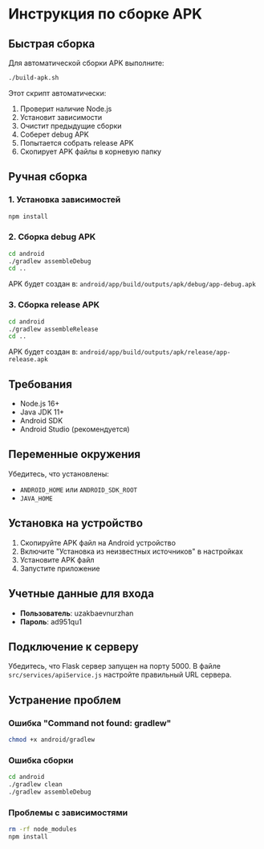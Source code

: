 # Инструкция по сборке APK

## Быстрая сборка

Для автоматической сборки APK выполните:

```bash
./build-apk.sh
```

Этот скрипт автоматически:
1. Проверит наличие Node.js
2. Установит зависимости
3. Очистит предыдущие сборки
4. Соберет debug APK
5. Попытается собрать release APK
6. Скопирует APK файлы в корневую папку

## Ручная сборка

### 1. Установка зависимостей
```bash
npm install
```

### 2. Сборка debug APK
```bash
cd android
./gradlew assembleDebug
cd ..
```

APK будет создан в: `android/app/build/outputs/apk/debug/app-debug.apk`

### 3. Сборка release APK
```bash
cd android
./gradlew assembleRelease
cd ..
```

APK будет создан в: `android/app/build/outputs/apk/release/app-release.apk`

## Требования

- Node.js 16+
- Java JDK 11+
- Android SDK
- Android Studio (рекомендуется)

## Переменные окружения

Убедитесь, что установлены:
- `ANDROID_HOME` или `ANDROID_SDK_ROOT`
- `JAVA_HOME`

## Установка на устройство

1. Скопируйте APK файл на Android устройство
2. Включите "Установка из неизвестных источников" в настройках
3. Установите APK файл
4. Запустите приложение

## Учетные данные для входа

- **Пользователь**: uzakbaevnurzhan
- **Пароль**: ad951qu1

## Подключение к серверу

Убедитесь, что Flask сервер запущен на порту 5000. В файле `src/services/apiService.js` настройте правильный URL сервера.

## Устранение проблем

### Ошибка "Command not found: gradlew"
```bash
chmod +x android/gradlew
```

### Ошибка сборки
```bash
cd android
./gradlew clean
./gradlew assembleDebug
```

### Проблемы с зависимостями
```bash
rm -rf node_modules
npm install
```